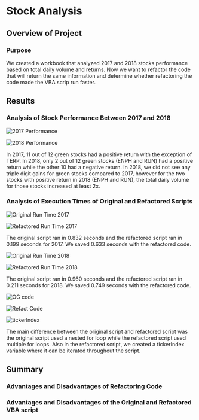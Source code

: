 # Stock Analysis

## Overview of Project

### Purpose
We created a workbook that analyzed 2017 and 2018 stocks performance based on total daily volume and returns. Now we want to refactor the code that will return the same information and determine whether refactoring the code made the VBA scrip run faster.

## Results 

### Analysis of Stock Performance Between 2017 and 2018

![2017 Performance](https://user-images.githubusercontent.com/92401000/140660103-1ef887a4-092d-414c-ac0e-a615032e091f.PNG)

![2018 Performance](https://user-images.githubusercontent.com/92401000/140660105-0cc8a423-3c1d-4031-8f03-61aeb364d96a.PNG)

In 2017, 11 out of 12 green stocks had a positive return with the exception of TERP. In 2018, only 2 out of 12 green stocks (ENPH and RUN) had a positive return while the other 10 had a negative return. In 2018, we did not see any triple digit gains for green stocks compared to 2017, however for the two stocks with positive return in 2018 (ENPH and RUN), the total daily volume for those stocks increased at least 2x. 

### Analysis of Execution Times of Original and Refactored Scripts

![Original Run Time 2017](https://user-images.githubusercontent.com/92401000/140661013-9785f452-fb4b-47b8-8151-f89a7f5af6ee.PNG)

![Refactored Run Time 2017](https://user-images.githubusercontent.com/92401000/140661025-f3b02acb-4d59-46e3-b2a5-cd7f0ae0afde.PNG)

The original script ran in 0.832 seconds and the refactored script ran in 0.199 seconds for 2017. We saved 0.633 seconds with the refactored code.

![Original Run Time 2018](https://user-images.githubusercontent.com/92401000/140661033-389f4474-176d-417c-8f0e-8789ee689113.PNG)

![Refactored Run Time 2018](https://user-images.githubusercontent.com/92401000/140661036-270ed5f6-15ce-44dd-8c18-9f7214c29e3f.PNG)

The original script ran in 0.960 seconds and the refactored script ran in 0.211 seconds for 2018. We saved 0.749 seconds with the refactored code.

![OG code](https://user-images.githubusercontent.com/92401000/140661286-ae31d9cc-9e46-4844-a3d7-26c8ce2e1eea.PNG)

![Refact Code](https://user-images.githubusercontent.com/92401000/140661401-4911e299-34e8-47b5-931d-0e49f67315fe.PNG)

![tickerIndex](https://user-images.githubusercontent.com/92401000/140661525-a3fde0e0-a6f0-44ee-af53-a3a3acedaaac.PNG)

The main difference between the original script and refactored script was the original script used a nested for loop while the refactored script used multiple for loops. Also in the refactored script, we created a tickerIndex variable where it can be iterated throughout the script.

## Summary

### Advantages and Disadvantages of Refactoring Code

### Advantages and Disadvantages of the Original and Refactored VBA script 
